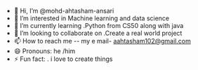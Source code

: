 - 👋 Hi, I’m @mohd-ahtasham-ansari
- 👀 I’m interested in Machine learning and data science 
- 🌱 I’m currently learning .Python from CS50 along with java
- 💞️ I’m looking to collaborate on .Create a real world project
- 📫 How to reach me -- my e mail- aahtasham102@gmail.com
- 😄 Pronouns: he /him
- ⚡ Fun fact: . i love to create things

<!---
mohd-ahtasham-ansari/mohd-ahtasham-ansari is a ✨ special ✨ repository because its `README.md` (this file) appears on your GitHub profile.
You can click the Preview link to take a look at your changes.
--->
